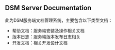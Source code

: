 ## DSM Server Documentation

此为DSM服务端文档管理系统，主要包含以下类型文档：
* 帮助文档：服务端安装及操作相关文档
* 版本日志：服务端版本发布日志相关
* 开发文档：相关开发设计文档
